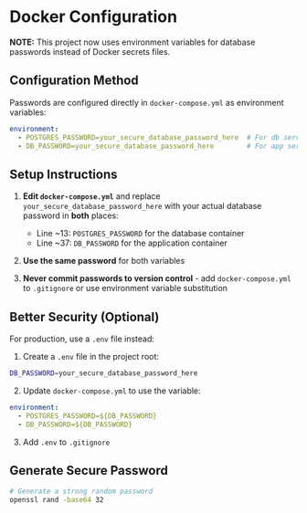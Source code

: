 # Docker Configuration

**NOTE:** This project now uses environment variables for database passwords instead of Docker secrets files.

## Configuration Method

Passwords are configured directly in `docker-compose.yml` as environment variables:

```yaml
environment:
  - POSTGRES_PASSWORD=your_secure_database_password_here  # For db service
  - DB_PASSWORD=your_secure_database_password_here        # For app service
```

## Setup Instructions

1. **Edit `docker-compose.yml`** and replace `your_secure_database_password_here` with your actual database password in **both** places:
   - Line ~13: `POSTGRES_PASSWORD` for the database container
   - Line ~37: `DB_PASSWORD` for the application container

2. **Use the same password** for both variables

3. **Never commit passwords to version control** - add `docker-compose.yml` to `.gitignore` or use environment variable substitution

## Better Security (Optional)

For production, use a `.env` file instead:

1. Create a `.env` file in the project root:
```bash
DB_PASSWORD=your_secure_database_password_here
```

2. Update `docker-compose.yml` to use the variable:
```yaml
environment:
  - POSTGRES_PASSWORD=${DB_PASSWORD}
  - DB_PASSWORD=${DB_PASSWORD}
```

3. Add `.env` to `.gitignore`

## Generate Secure Password

```bash
# Generate a strong random password
openssl rand -base64 32
```
